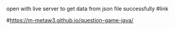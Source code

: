 open with live server to get data from json file successfully
#link

#https://m-metaw3.github.io/question-game-java/
